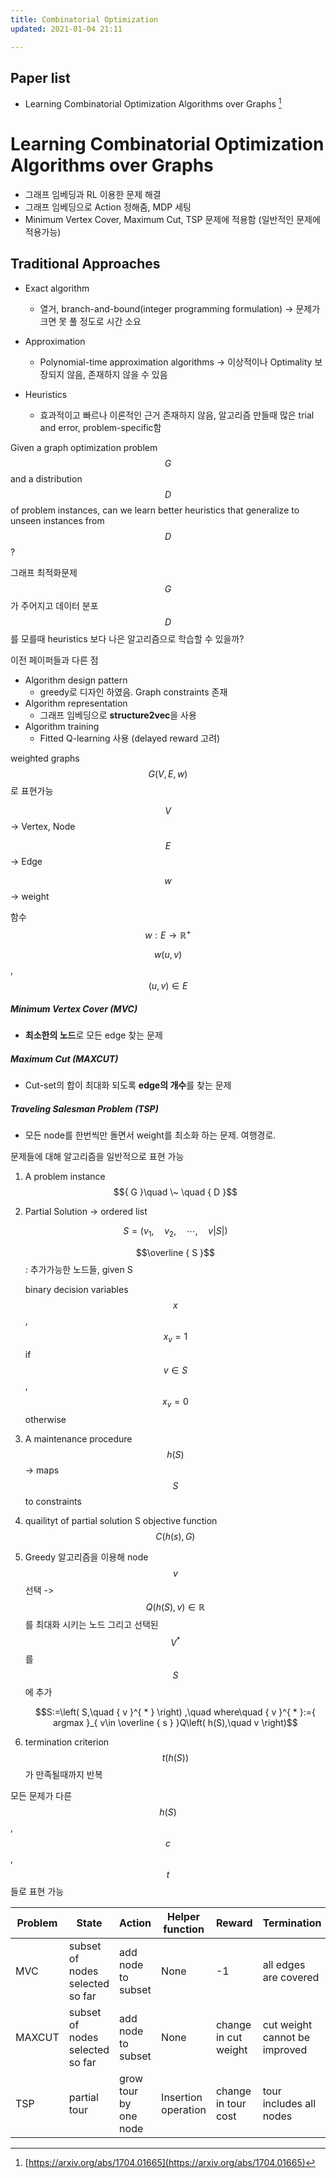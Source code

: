 ```yaml
---
title: Combinatorial Optimization
updated: 2021-01-04 21:11

---
```




## Paper list

* Learning Combinatorial Optimization Algorithms over Graphs [^1]



# Learning Combinatorial Optimization Algorithms over Graphs

* 그래프 임베딩과 RL 이용한 문제 해결
* 그래프 임베딩으로 Action 정해줌, MDP 세팅
* Minimum Vertex Cover, Maximum Cut, TSP 문제에 적용함 (일반적인 문제에 적용가능)



## Traditional Approaches

* Exact algorithm
  - 열거, branch-and-bound(integer programming formulation) -> 문제가 크면 못 풀 정도로 시간 소요

* Approximation
  - Polynomial-time approximation algorithms -> 이상적이나 Optimality 보장되지 않음, 존재하지 않을 수 있음
* Heuristics
  - 효과적이고 빠르나 이론적인 근거 존재하지 않음, 알고리즘 만들때 많은 trial and error, problem-specific함



Given a graph optimization problem $${G}$$ and a distribution $${D}$$ of problem instances, can we learn better heuristics that generalize to unseen instances from $${D}$$?

그래프 최적화문제 $${G}$$가 주어지고 데이터 분포 $${D}$$를 모를때 heuristics 보다 나은 알고리즘으로 학습할 수 있을까?



이전 페이퍼들과 다른 점

* Algorithm design pattern
  - greedy로 디자인 하였음. Graph constraints 존재
* Algorithm representation
  - 그래프 임베딩으로 **structure2vec**을 사용
* Algorithm training
  - Fitted Q-learning 사용 (delayed reward 고려)



weighted graphs $${ G(V,E,w) }$$ 로 표현가능

$${V}$$ -> Vertex, Node

$${E}$$ -> Edge

$${w}$$ -> weight

함수 $${w: E\rightarrow\mathbb{R^+}}$$

$$w(u,v)$$ , $$\left( u,v \right) \in E$$



##### Minimum Vertex Cover (MVC)

* **최소한의 노드**로 모든 edge 찾는 문제

##### Maximum Cut (MAXCUT)

* Cut-set의 합이 최대화 되도록 **edge의 개수**를 찾는 문제

##### Traveling Salesman Problem (TSP)

* 모든 node를 한번씩만 돌면서 weight를 최소화 하는 문제. 여행경로.



문제들에 대해 알고리즘을 일반적으로 표현 가능

1. A problem instance $${ G }\quad \~ \quad { D }$$

2. Partial Solution -> ordered list

   $$S=\left( v_{ 1 },\quad { v }_{ 2 },\quad \cdots ,\quad { v }{ \left| S \right|  } \right)$$

   $$\overline { S }$$ : 추가가능한 노드들, given S

   binary decision variables $${x}$$, $${x}_{v}=1$$ if $$v\in S$$, $$x_v=0$$ otherwise

3. A maintenance procedure $$h(S)$$ -> maps $${S}$$ to constraints

4. quailityt of partial solution S objective function $$C(h(s), G)$$

5. Greedy 알고리즘을 이용해 node $$v$$ 선택 -> $$Q(h(S), v) \in \mathbb{R}$$를 최대화 시키는 노드
   그리고 선택된 $$V^*$$를 $$S$$에 추가

   $$S:=\left( S,\quad { v }^{ * } \right) ,\quad where\quad { v }^{ * }:={ argmax }_{ v\in \overline { s }  }Q\left( h(S),\quad v \right)$$

6. termination criterion $$t\left( h(S) \right)$$ 가 만족될때까지 반복

모든 문제가 다른 $$h(S)$$, $$c$$, $$t$$ 들로 표현 가능



| Problem | State                           | Action                | Helper function     | Reward               | Termination                   |
| ------- | ------------------------------- | --------------------- | ------------------- | -------------------- | ----------------------------- |
| MVC     | subset of nodes selected so far | add node to subset    | None                | -1                   | all edges are covered         |
| MAXCUT  | subset of nodes selected so far | add node to subset    | None                | change in cut weight | cut weight cannot be improved |
| TSP     | partial tour                    | grow tour by one node | Insertion operation | change in tour cost  | tour includes all nodes       |















[^1]: [https://arxiv.org/abs/1704.01665](https://arxiv.org/abs/1704.01665)

